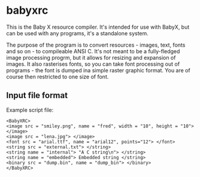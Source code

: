 # babyxrc

This is the Baby X resource compiler. It's intended for use with BabyX, but can be used with any programs, it's a standalone system.

The purpose of the program is to convert resources - images, text, fonts and so on - to compileable ANSI C. It's not meant to be a fully-fledged image processing progrm, but it allows for resizing and expansion of images. It also rasterises fonts, so you can take font processing out of programs - the font is dumped ina simple raster graphic format. You are of course then restricted to one size of font.

 
Input file format
-----------------

Example script file:
~~~
<BabyXRC>
<image src = "smiley.png", name = "fred", width = "10", height = "10"> </image>
<image src = "lena.jpg"> </image>
<font src = "arial.ttf", name = "arial12", points="12"> </font>
<string src = "external.txt"> </string>
<string name = "internal"> "A C string\n"> </string>
<string name = "embedded"> Embedded string </string>
<binary src = "dump.bin", name = "dump_bin"> </binary>
</BabyXRC>
~~~
